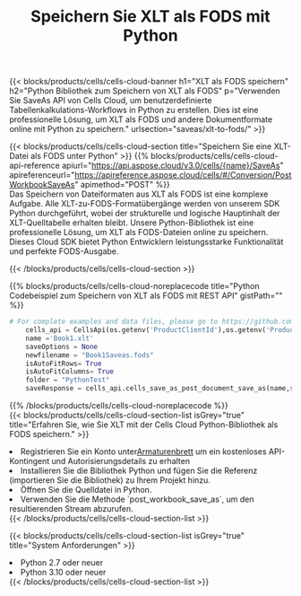 ﻿---
title:  Speichern Sie XLT als FODS mit Python
description:  Verwendung von Aspose.Cells Cloud SDK für Python zum Speichern von XLT-Formatdateien als FODS-Formatdateien.
kwords: Excel, Save XLT as FODS, REST, Python
howto: How to save XLT as FODS using Aspose.Cells Cloud Python library.
---
{{< blocks/products/cells/cells-cloud-banner h1="XLT als FODS speichern" h2="Python Bibliothek zum Speichern von XLT als FODS" p="Verwenden Sie SaveAs API von Cells Cloud, um benutzerdefinierte Tabellenkalkulations-Workflows in Python zu erstellen. Dies ist eine professionelle Lösung, um XLT als FODS und andere Dokumentformate online mit Python zu speichern." urlsection="saveas/xlt-to-fods/" >}}

{{< blocks/products/cells/cells-cloud-section title="Speichern Sie eine XLT-Datei als FODS unter Python" >}}
{{% blocks/products/cells/cells-cloud-api-reference apiurl="https://api.aspose.cloud/v3.0/cells/{name}/SaveAs" apireferenceurl="https://apireference.aspose.cloud/cells/#/Conversion/PostWorkbookSaveAs" apimethod="POST" %}}
<br/>
Das Speichern von Dateiformaten aus XLT als FODS ist eine komplexe Aufgabe. Alle XLT-zu-FODS-Formatübergänge werden von unserem SDK Python durchgeführt, wobei der strukturelle und logische Hauptinhalt der XLT-Quelltabelle erhalten bleibt. Unsere Python-Bibliothek ist eine professionelle Lösung, um XLT als FODS-Dateien online zu speichern. Dieses Cloud SDK bietet Python Entwicklern leistungsstarke Funktionalität und perfekte FODS-Ausgabe.

{{< /blocks/products/cells/cells-cloud-section >}}

{{% blocks/products/cells/cells-cloud-noreplacecode title="Python Codebeispiel zum Speichern von XLT als FODS mit REST API" gistPath="" %}}
  
```python
# For complete examples and data files, please go to https://github.com/aspose-cells-cloud/aspose-cells-cloud-python/
    cells_api = CellsApi(os.getenv('ProductClientId'),os.getenv('ProductClientSecret'))
    name ='Book1.xlt'    
    saveOptions = None
    newfilename = "Book1Saveas.fods"
    isAutoFitRows= True
    isAutoFitColumns= True
    folder = "PythonTest"
    saveResponse = cells_api.cells_save_as_post_document_save_as(name,save_options=saveOptions, newfilename=(folder +'/' + newfilename),folder=folder)
```
  
{{% /blocks/products/cells/cells-cloud-noreplacecode %}}
<br/>
{{< blocks/products/cells/cells-cloud-section-list isGrey="true" title="Erfahren Sie, wie Sie XLT mit der Cells Cloud Python-Bibliothek als FODS speichern." >}}
<li> Registrieren Sie ein Konto unter<a href="https://dashboard.aspose.cloud/">Armaturenbrett</a> um ein kostenloses API-Kontingent und Autorisierungsdetails zu erhalten</li>
<li>Installieren Sie die Bibliothek Python und fügen Sie die Referenz (importieren Sie die Bibliothek) zu Ihrem Projekt hinzu.</li>
<li>Öffnen Sie die Quelldatei in Python.</li>
<li>Verwenden Sie die Methode `post_workbook_save_as`, um den resultierenden Stream abzurufen.</li>
{{< /blocks/products/cells/cells-cloud-section-list >}}

{{< blocks/products/cells/cells-cloud-section-list isGrey="true" title="System Anforderungen" >}}
<li>Python 2.7 oder neuer</li>
<li>Python 3.10 oder neuer</li>
{{< /blocks/products/cells/cells-cloud-section-list >}}
